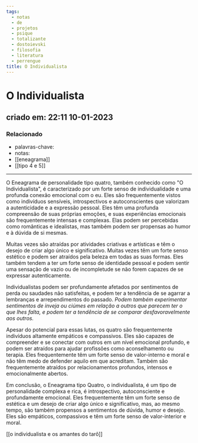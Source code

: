 ```yaml
---
tags:
  - notas
  - de
  - projetos
  - psique
  - totalizante
  - dostoievski
  - filosofia
  - literatura
  - perrengue
title: O Individualista
---
```

# O Individualista
## criado em: 22:11 10-01-2023

### Relacionado
- palavras-chave: 
- notas: 
- [[eneagrama]]
- [[tipo 4 e 5]]
---
O Eneagrama de personalidade tipo quatro, também conhecido como "O Individualista", é caracterizado por um forte senso de individualidade e uma profunda conexão emocional com o eu. Eles são frequentemente vistos como indivíduos sensíveis, introspectivos e autoconscientes que valorizam a autenticidade e a expressão pessoal. Eles têm uma profunda compreensão de suas próprias emoções, e suas experiências emocionais são frequentemente intensas e complexas. Elas podem ser percebidas como românticas e idealistas, mas também podem ser propensas ao humor e à dúvida de si mesmas.

Muitas vezes são atraídas por atividades criativas e artísticas e têm o desejo de criar algo único e significativo. Muitas vezes têm um forte senso estético e podem ser atraídos pela beleza em todas as suas formas. Eles também tendem a ter um forte senso de identidade pessoal e podem sentir uma sensação de vazio ou de incompletude se não forem capazes de se expressar autenticamente.

Individualistas podem ser profundamente afetados por sentimentos de perda ou saudades não satisfeitas, e podem ter a tendência de se agarrar a lembranças e arrependimentos do passado. *Podem também experimentar sentimentos de inveja ou ciúmes em relação a outros que parecem ter o que lhes falta, e podem ter a tendência de se comparar desfavoravelmente aos outros.*

Apesar do potencial para essas lutas, os quatro são frequentemente indivíduos altamente empáticos e compassivos. Eles são capazes de compreender e se conectar com outros em um nível emocional profundo, e podem ser atraídos para ajudar profissões como aconselhamento ou terapia. Eles frequentemente têm um forte senso de valor-interno e moral e não têm medo de defender aquilo em que acreditam. Também são frequentemente atraídos por relacionamentos profundos, intensos e emocionalmente abertos.

Em conclusão, o Eneagrama tipo Quatro, o individualista, é um tipo de personalidade complexa e rica, é introspectivo, autoconsciente e profundamente emocional. Eles frequentemente têm um forte senso de estética e um desejo de criar algo único e significativo, mas, ao mesmo tempo, são também propensos a sentimentos de dúvida, humor e desejo. Eles são empáticos, compassivos e têm um forte senso de valor-interior e moral.

[[o individualista e os amantes do tarô]]